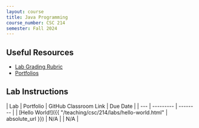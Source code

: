 ```yaml
---
layout: course
title: Java Programming
course_number: CSC 214
semester: Fall 2024
---
```


## Useful Resources

* [Lab Grading Rubric](./lab-grading-rubric.html)
* [Portfolios](./portfolios.html)

## Lab Instructions

| Lab | Portfolio | GitHub Classroom Link | Due Date |
| --- | --------- | -------- |
| [Hello World!]({{ "/teaching/csc/214/labs/hello-world.html" | absolute_url }}) | N/A | | N/A |
